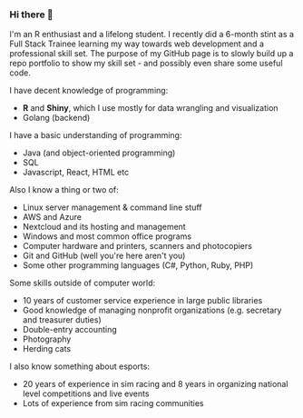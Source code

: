 ### Hi there 👋

I'm an R enthusiast and a lifelong student. I recently did a 6-month stint as a Full Stack Trainee learning my way towards web development and a professional skill set. The purpose of my GitHub page is to slowly build up a repo portfolio to show my skill set - and possibly even share some useful code.

I have decent knowledge of programming:
- **R** and **Shiny**, which I use mostly for data wrangling and visualization
- Golang (backend)

I have a basic understanding of programming:
- Java (and object-oriented programming)
- SQL
- Javascript, React, HTML etc

Also I know a thing or two of:
- Linux server management & command line stuff
- AWS and Azure
- Nextcloud and its hosting and management
- Windows and most common office programs
- Computer hardware and printers, scanners and photocopiers
- Git and GitHub (well you're here aren't you)
- Some other programming languages (C#, Python, Ruby, PHP)

Some skills outside of computer world:
- 10 years of customer service experience in large public libraries
- Good knowledge of managing nonprofit organizations (e.g. secretary and treasurer duties)
- Double-entry accounting
- Photography
- Herding cats

I also know something about esports:
- 20 years of experience in sim racing and 8 years in organizing national level competitions and live events
- Lots of experience from sim racing communities

<!--
**tlinna/tlinna** is a ✨ _special_ ✨ repository because its `README.md` (this file) appears on your GitHub profile.

Here are some ideas to get you started:

- 🔭 I’m currently working on ...
- 🌱 I’m currently learning ...
- 👯 I’m looking to collaborate on ...
- 🤔 I’m looking for help with ...
- 💬 Ask me about ...
- 📫 How to reach me: ...
- 😄 Pronouns: ...
- ⚡ Fun fact: ...
-->
